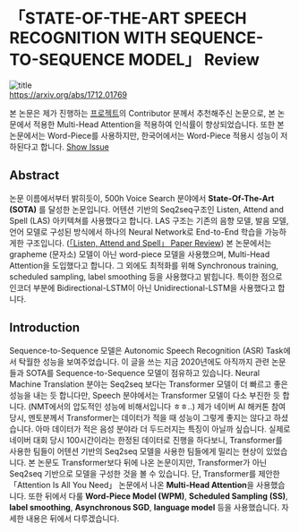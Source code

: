 # 「STATE-OF-THE-ART SPEECH RECOGNITION WITH SEQUENCE-TO-SEQUENCE MODEL」 Review
  
![title](https://postfiles.pstatic.net/MjAyMDAzMjRfNjEg/MDAxNTg1MDI5MjM0NzE4.Erz3moRU6RYrvzJltHM-pZ8VS454S_ix0MMob30IT9Ig.0wAmtiJGW_QIIqWabuAESuw0B-kJCGa4C6Mvb7vQPVQg.PNG.sooftware/image.png?type=w773)  
https://arxiv.org/abs/1712.01769  
  
본 논문은 제가 진행하는 [프로젝트](https://github.com/sh951011/Korean-Speech-Recognition)의 Contributor 분께서 추천해주신 논문으로, 본 논문에서 적용한 Multi-Head Attention을 적용하여 인식률이 향상되었습니다. 또한 본 논문에서는 Word-Piece를 사용하지만, 한국어에서는 Word-Piece 적용시 성능이 저하된다고 합니다. [Show Issue](https://github.com/sh951011/Korean-Speech-Recognition/pull/9)

## Abstract
  
논문 이름에서부터 밝히듯이, 500h Voice Search 분야에서 **State-Of-The-Art (SOTA)** 를 달성한 논문입니다. 어텐션 기반의 Seq2seq구조인 Listen, Attend and Spell (LAS) 아키텍쳐를 사용했다고 합니다. LAS 구조는 기존의 음향 모델, 발음 모델, 언어 모델로 구성된 방식에서 하나의 Neural Network로 End-to-End 학습을 가능하게한 구조입니다. ([「Listen, Attend and Spell」 Paper Review](https://github.com/sh951011/Paper-Review/blob/master/Review/Listen%2C%20Attend%20and%20Spell.md)) 본 논문에서는 grapheme (문자소) 모델이 아닌 word-piece 모델을 사용했으며, Multi-Head Attention을 도입했다고 합니다. 그 외에도 최적화를 위해 Synchronous training, scheduled sampling, label smoothing 등을 사용했다고 밝힙니다. 특이한 점으로 인코더 부분에 Bidirectional-LSTM이 아닌 Unidirectional-LSTM을 사용했다고 합니다.  
  
## Introduction
  
Sequence-to-Sequence 모델은 Autonomic Speech Recognition (ASR) Task에서 탁월한 성능을 보여주었습니다. 이 글을 쓰는 지금 2020년에도 아직까지 관련 논문들과 SOTA를 Sequence-to-Sequence 모델이 점유하고 있습니다. Neural Machine Translation 분야는 Seq2seq 보다는 Transformer 모델이 더 빠르고 좋은 성능을 내는 듯 합니다만, Speech 분야에서는 Transformer 모델이 다소 부진한 듯 합니다. (NMT에서의 압도적인 성능에 비해서입니다 ㅎㅎ..) 제가 네이버 AI 해커톤 참여 당시, 멘토분께서 Transformer는 데이터가 적을 때 성능이 그렇게 좋지는 않다고 하셨습니다. 아마 데이터가 적은 음성 분야라 더 두드러지는 특징이 아닐까 싶습니다. 실제로 네이버 대회 당시 100시간이라는 한정된 데이터로 진행을 하다보니, Transformer를 사용한 팀들이 어텐션 기반의 Seq2seq 모델을 사용한 팀들에게 밀리는 현상이 있었습니다. 본 논문도 Transformer보다 뒤에 나온 논문이지만, Transformer가 아닌 Seq2seq 기반으로 모델을 구성한 것을 볼 수 있습니다. 단, Transformer를 제안한 「Attention Is All You Need」 논문에서 나온 **Multi-Head Attention**을 사용했습니다. 또한 뒤에서 다룰 **Word-Piece Model (WPM)**, **Scheduled Sampling (SS)**, **label smoothing**, **Asynchronous SGD**, **language model** 등을 사용했습니다. 자세한 내용은 뒤에서 다루겠습니다.

 